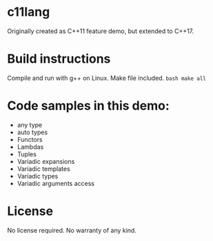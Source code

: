 # c11lang
Originally created as C++11 feature demo, but extended to C++17.

# Build instructions
Compile and run with g++ on Linux.
Make file included.
    ```bash
    make all
    ```

# Code samples in this demo:

* any type
* auto types
* Functors
* Lambdas
* Tuples
* Variadic expansions
* Variadic templates
* Variadic types
* Variadic arguments access

# License

No license required.
No warranty of any kind.
